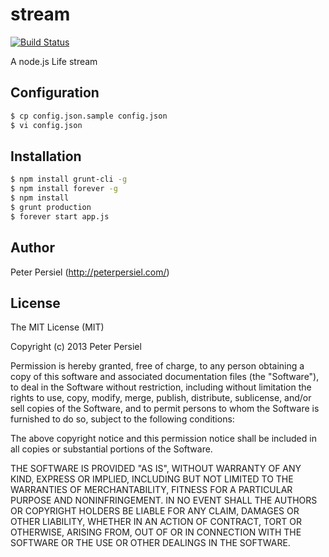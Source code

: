 # stream

[![Build Status](https://travis-ci.org/peterpersiel/stream.png?branch=master)](https://travis-ci.org/peterpersiel/stream)

A node.js Life stream

## Configuration

```sh
$ cp config.json.sample config.json
$ vi config.json
```

## Installation

```sh
$ npm install grunt-cli -g
$ npm install forever -g
$ npm install
$ grunt production
$ forever start app.js
```

## Author

Peter Persiel (<http://peterpersiel.com/>)

## License

The MIT License (MIT)

Copyright (c) 2013 Peter Persiel

Permission is hereby granted, free of charge, to any person obtaining a copy of
this software and associated documentation files (the "Software"), to deal in
the Software without restriction, including without limitation the rights to
use, copy, modify, merge, publish, distribute, sublicense, and/or sell copies of
the Software, and to permit persons to whom the Software is furnished to do so,
subject to the following conditions:

The above copyright notice and this permission notice shall be included in all
copies or substantial portions of the Software.

THE SOFTWARE IS PROVIDED "AS IS", WITHOUT WARRANTY OF ANY KIND, EXPRESS OR
IMPLIED, INCLUDING BUT NOT LIMITED TO THE WARRANTIES OF MERCHANTABILITY, FITNESS
FOR A PARTICULAR PURPOSE AND NONINFRINGEMENT. IN NO EVENT SHALL THE AUTHORS OR
COPYRIGHT HOLDERS BE LIABLE FOR ANY CLAIM, DAMAGES OR OTHER LIABILITY, WHETHER
IN AN ACTION OF CONTRACT, TORT OR OTHERWISE, ARISING FROM, OUT OF OR IN
CONNECTION WITH THE SOFTWARE OR THE USE OR OTHER DEALINGS IN THE SOFTWARE.

